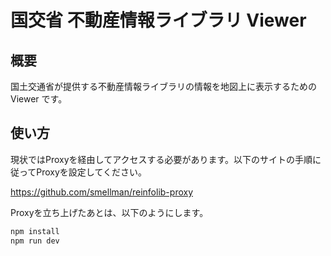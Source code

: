 # 国交省 不動産情報ライブラリ Viewer

## 概要

国土交通省が提供する不動産情報ライブラリの情報を地図上に表示するための Viewer です。

## 使い方

現状ではProxyを経由してアクセスする必要があります。以下のサイトの手順に従ってProxyを設定してください。

https://github.com/smellman/reinfolib-proxy

Proxyを立ち上げたあとは、以下のようにします。

```bash
npm install
npm run dev
```

